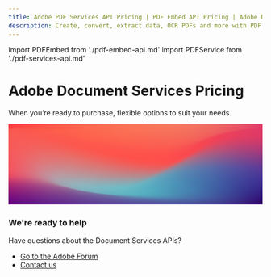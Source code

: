 ```yaml
---
title: Adobe PDF Services API Pricing | PDF Embed API Pricing | Adobe Document Services Pricing
description: Create, convert, extract data, OCR PDFs and more with PDF Services API. Pay as you go and volume pricing plans. Get started today with a free trial of 1,000 Document Transactions for 6 months.
---
```


import PDFEmbed from './pdf-embed-api.md'
import PDFService from './pdf-services-api.md'

<Hero slots="heading, text" variant="fullwidth" theme="light" customLayout background="var(--spectrum-global-color-gray-100)" className="sub-title"/>

# Adobe Document Services Pricing

When you’re ready to purchase, flexible options to suit your needs.


<WrapperComponent slots="content" theme="light"/>

<PDFService/>

<WrapperComponent slots="content" theme="light" />

<PDFEmbed/>

<SummaryBlock slots="image, heading, text, buttons" theme="lightest" background="white" />

![We're ready](../images/bg-hero.jpeg)

### We're ready to help

Have questions about the Document Services APIs?

- [Go to the Adobe Forum](https://www.adobe.com/go/pdftoolsapi_forum)
- [Contact us](./contact.md)